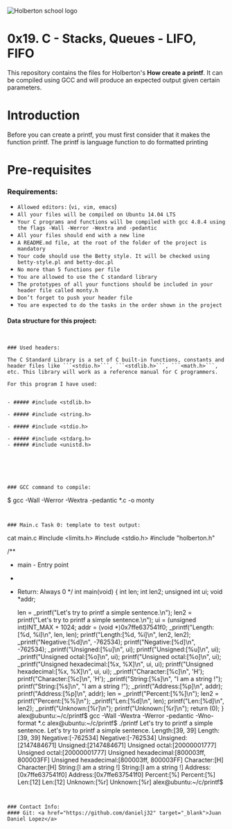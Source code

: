 ![Holberton school logo](https://secure.meetupstatic.com/photos/event/b/c/5/6/highres_475548214.jpeg)
# 0x19. C - Stacks, Queues - LIFO, FIFO


This repository contains the files for Holberton's **How create a printf**. It can be compiled using GCC and will produce an expected output given certain parameters.

# Introduction
Before you can create a printf, you must first consider that it makes the function printf. The printf is language function to do formatted printing

# Pre-requisites

### Requirements:
-   `Allowed editors:`  (`vi, vim, emacs`)
-   `All your files will be compiled on Ubuntu 14.04 LTS`
- `Your C programs and functions will be compiled with gcc 4.8.4 using the flags -Wall -Werror -Wextra and -pedantic`
- `All your files should end with a new line`
- `A README.md file, at the root of the folder of the project is mandatory`
- `Your code should use the Betty style. It will be checked using betty-style.pl and betty-doc.pl`
- `No more than 5 functions per file`
- `You are allowed to use the C standard library`
- `The prototypes of all your functions should be included in your header file called monty.h`
- `Don’t forget to push your header file`
- `You are expected to do the tasks in the order shown in the project`

#### Data structure for this project:
```


### Used headers:

The C Standard Library is a set of C built-in functions, constants and header files like ```<stdio.h>```, ```<stdlib.h>```, ```<math.h>```, etc. This library will work as a reference manual for C programmers.

For this program I have used:


- ##### #include <stdlib.h>

- ##### #include <string.h>

- ##### #include <stdio.h>

- ##### #include <stdarg.h>
- ##### #include <unistd.h>






### GCC command to compile:
```
$ gcc -Wall -Werror -Wextra -pedantic *.c -o monty
```


### Main.c Task 0: template to test output:
```
cat main.c
#include <limits.h>
#include <stdio.h>
#include "holberton.h"

/**
 * main - Entry point
 *
 * Return: Always 0
 */
int main(void)
{
    int len;
    int len2;
    unsigned int ui;
    void *addr;

    len = _printf("Let's try to printf a simple sentence.\n");
    len2 = printf("Let's try to printf a simple sentence.\n");
    ui = (unsigned int)INT_MAX + 1024;
    addr = (void *)0x7ffe637541f0;
    _printf("Length:[%d, %i]\n", len, len);
    printf("Length:[%d, %i]\n", len2, len2);
    _printf("Negative:[%d]\n", -762534);
    printf("Negative:[%d]\n", -762534);
    _printf("Unsigned:[%u]\n", ui);
    printf("Unsigned:[%u]\n", ui);
    _printf("Unsigned octal:[%o]\n", ui);
    printf("Unsigned octal:[%o]\n", ui);
    _printf("Unsigned hexadecimal:[%x, %X]\n", ui, ui);
    printf("Unsigned hexadecimal:[%x, %X]\n", ui, ui);
    _printf("Character:[%c]\n", 'H');
    printf("Character:[%c]\n", 'H');
    _printf("String:[%s]\n", "I am a string !");
    printf("String:[%s]\n", "I am a string !");
    _printf("Address:[%p]\n", addr);
    printf("Address:[%p]\n", addr);
    len = _printf("Percent:[%%]\n");
    len2 = printf("Percent:[%%]\n");
    _printf("Len:[%d]\n", len);
    printf("Len:[%d]\n", len2);
    _printf("Unknown:[%r]\n");
    printf("Unknown:[%r]\n");
    return (0);
}
alex@ubuntu:~/c/printf$ gcc -Wall -Wextra -Werror -pedantic -Wno-format *.c
alex@ubuntu:~/c/printf$ ./printf
Let's try to printf a simple sentence.
Let's try to printf a simple sentence.
Length:[39, 39]
Length:[39, 39]
Negative:[-762534]
Negative:[-762534]
Unsigned:[2147484671]
Unsigned:[2147484671]
Unsigned octal:[20000001777]
Unsigned octal:[20000001777]
Unsigned hexadecimal:[800003ff, 800003FF]
Unsigned hexadecimal:[800003ff, 800003FF]
Character:[H]
Character:[H]
String:[I am a string !]
String:[I am a string !]
Address:[0x7ffe637541f0]
Address:[0x7ffe637541f0]
Percent:[%]
Percent:[%]
Len:[12]
Len:[12]
Unknown:[%r]
Unknown:[%r]
alex@ubuntu:~/c/printf$
```


### Contact Info:
#### Git: <a href="https://github.com/danielj32" target="_blank">Juan Daniel Lopez</a>
